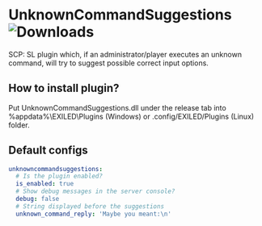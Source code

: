 # UnknownCommandSuggestions ![Downloads](https://img.shields.io/github/downloads/bladuk/UnknownCommandSuggestions/total.svg)
SCP: SL plugin which, if an administrator/player executes an unknown command, will try to suggest possible correct input options.

## How to install plugin?
Put UnknownCommandSuggestions.dll under the release tab into %appdata%\EXILED\Plugins (Windows) or .config/EXILED/Plugins (Linux) folder.

## Default configs
```yaml
unknowncommandsuggestions:
  # Is the plugin enabled?
  is_enabled: true
  # Show debug messages in the server console?
  debug: false
  # String displayed before the suggestions
  unknown_command_reply: 'Maybe you meant:\n'
```
